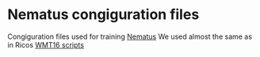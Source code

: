 # Nematus congiguration files
Congiguration files used for training [Nematus](https://github.com/rsennrich/nematus/)
We used almost the same as in Ricos [WMT16 scripts](https://github.com/rsennrich/wmt16-scripts/)
